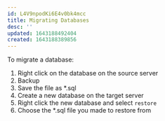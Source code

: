 ```yaml
---
id: L4V9npodKi6E4v0bk4mcc
title: Migrating Databases
desc: ''
updated: 1643188492404
created: 1643188389856
---
```


To migrate a database:

1. Right click on the database on the source server
2. Backup
3. Save the file as *.sql
4. Create a new database on the target server
5. Right click the new database and select `restore`
6. Choose the *.sql file you made to restore from